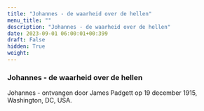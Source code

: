 ```yaml
---
title: "Johannes - de waarheid over de hellen"
menu_title: ""
description: "Johannes - de waarheid over de hellen"
date: 2023-09-01 06:00:01+00:399
draft: False
hidden: True
weight:
---
```

### Johannes - de waarheid over de hellen

Johannes - ontvangen door James Padgett op 19 december 1915, Washington, DC, USA.
